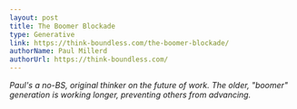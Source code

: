```yaml
---
layout: post
title: The Boomer Blockade
type: Generative
link: https://think-boundless.com/the-boomer-blockade/
authorName: Paul Millerd
authorUrl: https://think-boundless.com/
---
```


_Paul's a no-BS, original thinker on the future of work. The older, "boomer" generation is working longer, preventing others from advancing._